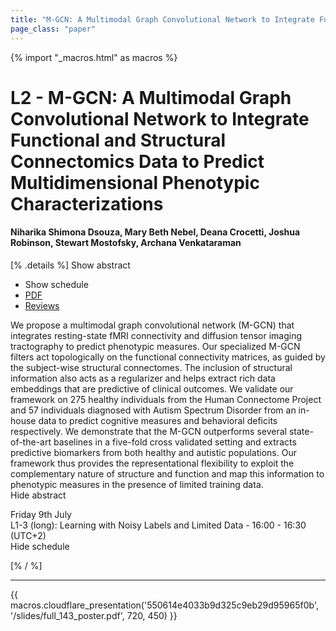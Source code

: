 ```yaml
---
title: "M-GCN: A Multimodal Graph Convolutional Network to Integrate Functional and Structural Connectomics Data to Predict Multidimensional Phenotypic Characterizations"
page_class: "paper"
---
```


{% import "_macros.html" as macros %}

# L2 - M-GCN: A Multimodal Graph Convolutional Network to Integrate Functional and Structural Connectomics Data to Predict Multidimensional Phenotypic Characterizations

#### Niharika Shimona Dsouza, Mary Beth Nebel, Deana Crocetti, Joshua Robinson, Stewart Mostofsky, Archana Venkataraman

[% .details %]
<a class="toggle_visibility" data-selector=".abstract" data-level="3">Show abstract</a>
- <a class="toggle_visibility" data-selector=".schedule" data-level="3">Show schedule</a>
- <a href="/proceedings/dsouza21.pdf">PDF</a>
- <a href="https://openreview.net/forum?id=ud-iBiED9zb">Reviews</a>

<p>
    <span class="abstract">
        We propose a multimodal graph convolutional network (M-GCN) that integrates resting-state fMRI connectivity and diffusion tensor imaging tractography to predict phenotypic measures. Our specialized M-GCN filters act topologically on the functional connectivity matrices, as guided by the subject-wise structural connectomes. The inclusion of structural information also acts as a regularizer and helps extract rich data embeddings that are predictive of clinical outcomes. We validate our framework on 275 healthy individuals from the Human Connectome Project and 57 individuals diagnosed with Autism Spectrum Disorder from an in-house data to predict cognitive measures and behavioral deficits respectively. We demonstrate that the M-GCN outperforms several state-of-the-art baselines in a five-fold cross validated setting and extracts predictive biomarkers from both healthy and autistic populations. Our framework thus provides the representational flexibility to exploit the complementary nature of structure and function and map this information to phenotypic measures in the presence of limited training data.
        <br>
        <span class="actions"><a class="toggle_visibility" data-level="2">Hide abstract</a></span>
    </span>
</p>

<p>
    <span class="schedule">
         Friday 9th July<br>L1-3 (long): Learning with Noisy Labels and Limited Data - 16:00 - 16:30 (UTC+2)
        <br>
        <span class="actions"><a class="toggle_visibility" data-level="2">Hide schedule</a></span>
    </span>
</p>

[% / %]


---

{{ macros.cloudflare_presentation('550614e4033b9d325c9eb29d95965f0b', '/slides/full_143_poster.pdf', 720, 450) }}
